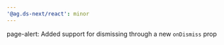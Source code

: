 ```yaml
---
'@ag.ds-next/react': minor
---
```


page-alert: Added support for dismissing through a new `onDismiss` prop
